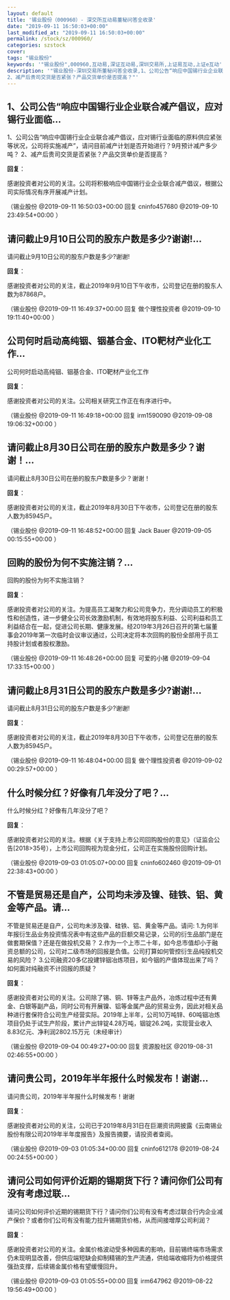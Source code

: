 ```yaml
---
layout: default
title: '锡业股份（000960）- 深交所互动易董秘问答全收录'
date: "2019-09-11 16:50:03+00:00"
last_modified_at: "2019-09-11 16:50:03+00:00"
permalink: /stock/sz/000960/
categories: szstock
cover: 
tags: "锡业股份"
keywords: '"锡业股份",000960,互动易,深证互动易,深圳交易所,上证易互动,上证e互动'
description: '"锡业股份-深圳交易所董秘问答全收录,1、公司公告“响应中国锡行业企业联合减产倡议，应对锡行业面临的原料供应紧张等状况，公司将实施减产”，请问目前减产计划是否开始进行？9月预计减产多少吨？
2、减产后贵司交货是否紧张？产品交货单价是否提高？"'
---
```


## 1、公司公告“响应中国锡行业企业联合减产倡议，应对锡行业面临...

1、公司公告“响应中国锡行业企业联合减产倡议，应对锡行业面临的原料供应紧张等状况，公司将实施减产”，请问目前减产计划是否开始进行？9月预计减产多少吨？
2、减产后贵司交货是否紧张？产品交货单价是否提高？

**回复**：

感谢投资者对公司的关注。公司将积极响应中国锡行业企业联合减产倡议，根据公司实际情况有序开展减产计划。 

（锡业股份  @2019-09-11 16:50:03+00:00 回复 cninfo457680  @2019-09-10 23:49:54+00:00 ）

## 请问截止9月10日公司的股东户数是多少?谢谢!...

请问截止9月10日公司的股东户数是多少?谢谢!

**回复**：

感谢投资者对公司的关注，截止2019年9月10日下午收市，公司登记在册的股东人数为87868户。 

（锡业股份  @2019-09-11 16:49:37+00:00 回复 做个理性投资者  @2019-09-10 19:11:40+00:00 ）

## 公司何时启动高纯铟、铟基合金、ITO靶材产业化工作...

公司何时启动高纯铟、铟基合金、ITO靶材产业化工作

**回复**：

感谢投资者对公司的关注。公司相关研究工作正在有序进行中。 

（锡业股份  @2019-09-11 16:49:18+00:00 回复 irm1590090  @2019-09-08 19:06:32+00:00 ）

## 请问截止8月30日公司在册的股东户数是多少？谢谢！...

请问截止8月30日公司在册的股东户数是多少？谢谢！

**回复**：

感谢投资者对公司的关注，截止2019年8月30日下午收市，公司登记在册的股东人数为85945户。 

（锡业股份  @2019-09-11 16:48:52+00:00 回复 Jack Bauer  @2019-09-05 00:15:55+00:00 ）

## 回购的股份为何不实施注销？...

回购的股份为何不实施注销？

**回复**：

感谢投资者对公司的关注。为提高员工凝聚力和公司竞争力，充分调动员工的积极性和创造性，进一步健全公司长效激励机制，有效地将股东利益、公司利益和员工利益结合在一起，促进公司长期、健康发展。经2019年3月26日召开的第七届董事会2019年第一次临时会议审议通过，公司决定将本次回购的股份全部用于员工持股计划或者股权激励。 

（锡业股份  @2019-09-11 16:48:26+00:00 回复 可爱的小猪  @2019-09-04 17:33:15+00:00 ）

## 请问截止8月31日公司的股东户数是多少?谢谢!...

请问截止8月31日公司的股东户数是多少?谢谢!

**回复**：

感谢投资者对公司的关注，截止2019年8月30日下午收市，公司登记在册的股东人数为85945户。 

（锡业股份  @2019-09-11 16:48:04+00:00 回复 做个理性投资者  @2019-09-02 00:29:57+00:00 ）

## 什么时候分红？好像有几年没分了吧？...

什么时候分红？好像有几年没分了吧？

**回复**：

感谢投资者对公司的关注。根据《关于支持上市公司回购股份的意见》（证监会公告[2018>35号），上市公司回购视为现金分红，公司正在实施股份回购计划。 

（锡业股份  @2019-09-03 01:05:07+00:00 回复 cninfo602460  @2019-09-01 22:38:43+00:00 ）

## 不管是贸易还是自产，公司均未涉及镍、硅铁、铝、黄金等产品。请...

不管是贸易还是自产，公司均未涉及镍、硅铁、铝、黄金等产品。请问:
1.为何半年报衍生品业务投资情况表中有这些产品的巨额交易记录，公司的衍生品部门是在做套期保值？还是在做投机交易？
2.作为一个上市二十年，如今总市值却小于融资总额的公司，公司对二级市场的回报是负值。公司打算如何管控衍生品纯投机交易的风险？
3.公司融资20多亿投建锌铟冶炼项目，如今铟的产值体现出来了吗？如何面对纯融资不计回报的质疑？

**回复**：

感谢投资者对公司的关注。公司除了锡、铜、锌等主产品外，冶炼过程中还有黄金、白银等副产品，同时公司有开展镍、铝等金属产品的贸易业务，因此对相关品种进行套保符合公司生产经营实际。2019年上半年，公司10万吨锌、60吨铟冶炼项目仍处于试生产阶段，累计产出锌锭4.28万吨，铟锭26.2吨，实现营业收入8.83亿元、净利润2802.15万元（未经审计） 

（锡业股份  @2019-09-04 00:49:27+00:00 回复 资源股社区  @2019-08-31 02:46:55+00:00 ）

## 请问贵公司，2019年半年报什么时候发布！谢谢...

请问贵公司，2019年半年报什么时候发布！谢谢

**回复**：

感谢投资者对公司的关注，公司已于2019年8月31日在巨潮资讯网披露《云南锡业股份有限公司2019年半年度报告》及报告摘要，请投资者查阅。 

（锡业股份  @2019-09-03 01:05:34+00:00 回复 cninfo612178  @2019-08-24 00:24:55+00:00 ）

## 请问公司如何评价近期的锡期货下行？请问你们公司有没有考虑过联...

请问公司如何评价近期的锡期货下行？请问你们公司有没有考虑过联合行内企业减产保价？或者你们公司有没有能力拉升锡期货价格，从而间接增厚公司利润？

**回复**：

感谢投资者对公司的关注。金属价格波动受多种因素的影响，目前锡终端市场需求仍未现明显改善，但供应端短缺会抑制精锡的生产流通，供给端收缩将为价格提供强劲支撑，后续锡金属价格有望缓慢回升。 

（锡业股份  @2019-09-03 01:05:55+00:00 回复 irm647962  @2019-08-22 19:56:49+00:00 ）

